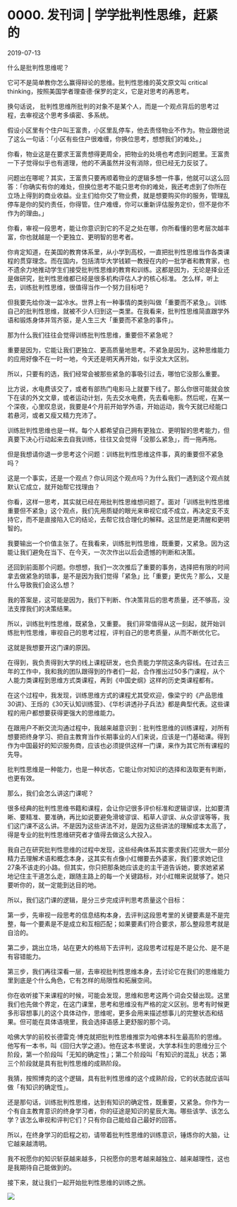 # 0000. 发刊词 | 学学批判性思维，赶紧的

2019-07-13

什么是批判性思维呢？

它可不是简单教你怎么赢得辩论的思维。批判性思维的英文原文叫 critical thinking，按照美国学者理查德·保罗的定义，它是对思考的再思考。

换句话说， 批判性思维所批判的对象不是某个人，而是一个观点背后的思考过程，去审视这个思考多缜密、多系统。

假设小区里有个住户叫王富贵，小区里乱停车，他去责怪物业不作为。物业跟他说了这么一句话：「小区有些住户很难缠，你换位思考，想想我们的难处。」

你看，物业这是在要求王富贵想得更周全，把物业的处境也考虑到问题里。王富贵一下子觉得似乎也有道理，他的不满虽然并没有消除，但已经无力反驳了。

问题出在哪呢？其实，王富贵只要再顺着物业的逻辑多想一件事，他就可以这么回答：「你确实有你的难处，但换位思考不能只思考你的难处，我还考虑到了你所在立场上得到的商业收益。业主们给你交了物业费，就是想要购买你的服务，管理乱停车是你的契约责任，你得管。住户难缠，你可以重新评估服务定价，但不是你不作为的理由。」

你看，审视一段思考，能让你意识到它的不足之处在哪，你所看懂的思考层次越丰富，你也就越是一个更独立、更明智的思考者。

你肯定知道，在美国的教育体系里，从小学到高校，一直把批判性思维当作各类课程的贯穿理念。而在国内，包括清华大学钱颖一教授在内的一批学者和教育家，也不遗余力地推动学生们接受批判性思维的教育和训练。这都是因为，无论是择业还是做研究，批判性思维都已经是很多机构评估人才的核心标准。
怎么样，听上去，训练批判性思维，很值得当作一个努力目标吧？

但我要先给你泼一盆冷水。世界上有一种事情的类别叫做「重要而不紧急」。训练自己的批判性思维，就被不少人归到这一类里。在我看来，批判性思维简直跟学外语和锻炼身体并驾齐驱，是人生三大「重要而不紧急的事件」。

那为什么我们往往会觉得训练批判性思维，重要但不紧急呢？

重要是因为，它能让我们更独立、更高质量地思考。不紧急是因为，这种思维能力的应用好像不在一时一地，今天还是明天再开始，似乎没太大区别。

所以，只要有的选，我们经常会被那些紧急的事吸引过去，哪怕它没那么重要。

比方说，水电费该交了，或者有部热门电影马上就要下线了。那么你很可能就会放下在读的外文文章，或者运动计划，先去交水电费，先去看电影。然后呢，在某一个深夜，心里叹息说，我要是4个月前开始学外语，开始运动，我今天就已经能口若悬河，或者又瘦又精力充沛了。

训练批判性思维也是一样。每个人都希望自己拥有更独立、更明智的思考能力，但真要下决心行动起来去自我训练，往往又会觉得「没那么紧急」，而一拖再拖。

但是我想请你退一步思考这个问题：训练批判性思维这件事，真的重要但不紧急吗？

这是一个事实，还是一个观点？你认同这个观点吗？为什么我们一遇到这个观点就默认它成立，就开始帮它找理由？

你看，这样一思考，其实就已经在用批判性思维想问题了。面对「训练批判性思维重要但不紧急」这个观点，我们先用质疑的眼光来审视它成不成立，再决定支不支持它，而不是直接陷入它的结论，去帮它找合理化的解释。这显然是更清醒和更明智的。

我要输出一个价值主张了。在我看来，训练批判性思维，既重要，又紧急。因为这能让我们避免在当下、在今天，一次次作出以后会遗憾的判断和决策。

还回到前面那个问题。你想想，我们一次次推后了重要的事务，选择把有限的时间拿去做紧急的琐事，是不是因为我们觉得「紧急」比「重要」更优先？那么，又是什么导致我们会这么想？

我的答案是，这可能是因为，我们下判断、作决策背后的思考质量，还不够高，没法支撑我们的决策结果。

所以，训练批判性思维，既紧急，又重要。 我们非常值得从这一刻起，就开始训练批判性思维，审视自己的思考过程，评判自己的思考质量，从而不断优化它。

这就是我想要开这门课的原因。

在得到，我负责得到大学的线上课程研发，也负责能力学院这条内容线。在过去三年的工作中，我和我的团队跟得到的作者们一起，合作推出过50多门课程，从个人能力类课程到思维方式类课程，再到《中国史纲》这样的历史类课程都有。

在这个过程中，我发现，训练思维方式的课程尤其受欢迎，像梁宁的《产品思维30讲》、王烁的《30天认知训练营》、《华杉讲透孙子兵法》都是典型代表。这些课程的用户都想要获得更强大的思维能力。

在跟用户不断交流沟通过程中，我越来越意识到：批判性思维的训练课程，对所有想要把终身学习、把自主教育当作长期事业的人们来说，应该是一门基础课。得到作为中国最好的知识服务商，应该也必须提供这样一门课，来作为其它所有课程的先导。

批判性思维是一种能力，也是一种状态，它能让你对知识的选择和汲取更有判断，也更有效。

那么，我们会怎么讲这门课呢？

很多经典的批判性思维书籍和课程，会让你记很多评价标准和逻辑谬误，比如要清晰、要精准、要准确，再比如说要避免滑坡谬误、稻草人谬误、从众谬误等等，我们这门课不这么讲。不是因为这些讲法不对，是因为这些讲法的理解成本太高了，得是专业的批判性思维研究者才值得去做这么大投入。

我自己在研究批判性思维的过程中发现，这些经典体系其实要求我们花很大一部分精力去理解术语和概念本身，这其实有点像小红帽要去外婆家，我们要求她记住27条不该走的小路。但其实，你只把那条她应该走的主干道告诉她，要求她紧紧地记住主干道怎么走，跟随主路上的每一个关键路标，对小红帽来说就够了。她只要听你的，就一定能到达目的地。

所以，我们这门课的逻辑，是分三步完成评判思考质量这个目标：

第一步，先审视一段思考的信息结构本身，去评判这段思考里的关键要素是不是完整，每一个要素是不是成立和互相匹配；如果要素们符合要求，那么整段思考就是自洽的。

第二步，跳出立场，站在更大的格局下去评判，这段思考过程是不是公允、是不是有容错能力。

第三步，我们再往深看一层，去审视批判性思维本身，去讨论它在我们的思维能力里到底是个什么角色，它有怎样的局限性和拓展空间。

你在收听接下来课程的时候，可能会发现，思维和思考这两个词会交替出现。这里我们也先做个界定，在这门课里，思考和思维没有严格的定义区别。思考有时候更多形容想事儿的这个具体动作，思维呢，更多会用来描述想事儿的完整状态和结果。但可能在具体语境里，我会选择语感上更舒服的那个词。

哈佛大学的前校长德雷克·博克就把批判性思维推崇为哈佛本科生最高阶的思维。他写有一本书，叫《回归大学之道》。他在这本书里说，大学本科生的思维分三个阶段，第一个阶段叫「无知的确定性」；第二个阶段叫「有知识的混乱」状态；第三个阶段就是具有批判性思维的成熟阶段。

我猜，按照博克的这个逻辑，具有批判性思维的这个成熟阶段，它的状态就应该叫做「有知识的确定性」。

还是那句话，训练批判性思维，达到有知识的确定性，既重要，又紧急。你作为一个有自主教育意识的终身学习者，你的征途是知识的星辰大海。哪些该学、该怎么学？该怎么审视和评判它们？只有你自己能给自己最好的回答。

所以，在终身学习的启程之初，请带着批判性思维的训练意识，锤炼你的大脑，让它越来越清明。

我不祝愿你的知识斩获越来越多，只祝愿你的思考越来越独立、越来越理性，这也是我期待自己能做到的。

接下来，就让我们一起开始批判性思维的训练之旅。

![](https://raw.githubusercontent.com/dalong0514/selfstudy/master/图片链接/神经心理/2019006.jpg)